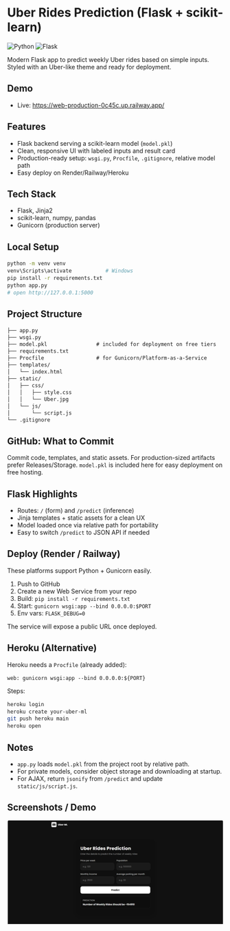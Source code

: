 # Uber Rides Prediction (Flask + scikit-learn)

![Python](https://img.shields.io/badge/python-3.8+-blue)
![Flask](https://img.shields.io/badge/flask-2.0+-green)

Modern Flask app to predict weekly Uber rides based on simple inputs. Styled with an Uber-like theme and ready for deployment.

## Demo
- Live: https://web-production-0c45c.up.railway.app/

## Features
- Flask backend serving a scikit-learn model (`model.pkl`)
- Clean, responsive UI with labeled inputs and result card
- Production-ready setup: `wsgi.py`, `Procfile`, `.gitignore`, relative model path
 - Easy deploy on Render/Railway/Heroku

## Tech Stack
- Flask, Jinja2
- scikit-learn, numpy, pandas
- Gunicorn (production server)

## Local Setup
```bash
python -m venv venv
venv\Scripts\activate           # Windows
pip install -r requirements.txt
python app.py
# open http://127.0.0.1:5000
```

## Project Structure
```
├── app.py
├── wsgi.py
├── model.pkl                # included for deployment on free tiers
├── requirements.txt
├── Procfile                 # for Gunicorn/Platform-as-a-Service
├── templates/
│   └── index.html
├── static/
│   ├── css/
│   │   ├── style.css
│   │   └── Uber.jpg
│   └── js/
│       └── script.js
└── .gitignore
```

## GitHub: What to Commit
Commit code, templates, and static assets. For production-sized artifacts prefer Releases/Storage. `model.pkl` is included here for easy deployment on free hosting.

## Flask Highlights
- Routes: `/` (form) and `/predict` (inference)
- Jinja templates + static assets for a clean UX
- Model loaded once via relative path for portability
- Easy to switch `/predict` to JSON API if needed

## Deploy (Render / Railway)
These platforms support Python + Gunicorn easily.

1) Push to GitHub  
2) Create a new Web Service from your repo  
3) Build: `pip install -r requirements.txt`  
4) Start: `gunicorn wsgi:app --bind 0.0.0.0:$PORT`  
5) Env vars: `FLASK_DEBUG=0`

The service will expose a public URL once deployed.

## Heroku (Alternative)
Heroku needs a `Procfile` (already added):
```
web: gunicorn wsgi:app --bind 0.0.0.0:${PORT}
```
Steps:
```bash
heroku login
heroku create your-uber-ml
git push heroku main
heroku open
```

## Notes
- `app.py` loads `model.pkl` from the project root by relative path.
- For private models, consider object storage and downloading at startup.
- For AJAX, return `jsonify` from `/predict` and update `static/js/script.js`.

## Screenshots / Demo
![UI Screenshot](static/img/screenshot.png)

